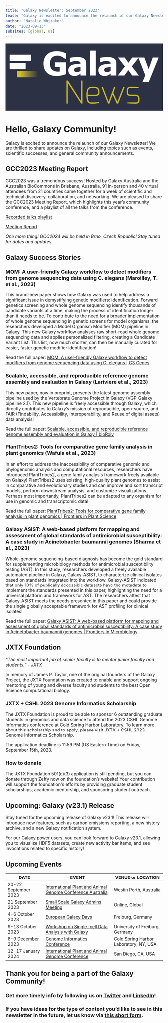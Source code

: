 ```yaml
---
title: "Galaxy Newsletter: September 2023"
tease: "Galaxy is excited to announce the relaunch of our Galaxy Newsletter! We are thrilled to share updates on Galaxy, including topics such as events, scientific successes, and general community announcements."
author: "Natalie Whitaker"
date: "2023-09-13"
subsites: [global, us]
---
```


![Galaxy Newsletter Logo](GalaxyNews.png)

# Hello, Galaxy Community!

Galaxy is excited to announce the relaunch of our Galaxy Newsletter! We are thrilled to share updates on Galaxy, including topics such as events, scientific successes, and general community announcements. 


## GCC2023 Meeting Report 

GCC2023 was a tremendous success! Hosted by Galaxy Australia and the Australian BioCommons in Brisbane, Australia, 91 in-person and 40 virtual attendees from 21 countries came together for a week of scientific and technical discovery, collaboration, and networking. We are pleased to share the GCC2023 Meeting Report, which highlights this year’s community conference, and a playlist of all the talks from the conference.

[Recorded talks playlist](https://www.youtube.com/playlist?list=PLNFLKDpdM3B9PicSdtM_kKeOPvZoD1wSQ)

[Meeting Report](https://galaxyproject.org/blog/2023-08-14-gc-c2023-meeting-report/)

*One more thing! GCC2024 will be held in Brno, Czech Republic! Stay tuned for dates and updates.*


## Galaxy Success Stories

### MOM: A user-friendly Galaxy workflow to detect modifiers from genome sequencing data using C. elegans (Maroilley, T. et al., 2023)

This brand-new paper shows how Galaxy was used to help address a significant issue in demystifying genetic modifiers: identification. Forward genetics screening and whole genome sequencing identify thousands of candidate variants at a time, making the process of identification longer than it needs to be. To contribute to the need for a broader implementation of whole genome sequencing in genetic screens for model organisms, the researchers developed a Model Organism Modifier (MOM) pipeline in Galaxy. This new Galaxy workflow analyses raw short-read whole genome sequencing data and applies personalized filtering, creating a Candidate Variant List. This list, now much shorter, can then be manually curated for easier, faster genetic modifier identification! 

Read the full paper: [MOM: A user-friendly Galaxy workflow to detect modifiers from genome sequencing data using C. elegans | G3 Genes](https://academic.oup.com/g3journal/advance-article/doi/10.1093/g3journal/jkad184/7243251?login=false)


### Scalable, accessible, and reproducible reference genome assembly and evaluation in Galaxy (Larivière et al., 2023)

This new paper, now in preprint, presents the latest genome assembly pipeline used by the Vertebrate Genome Project in Galaxy (VGP-Galaxy pipeline 2.1). This new pipeline is freely accessible through Galaxy, which directly contributes to Galaxy’s mission of reproducible, open-source, and FAIR (Findability, Accessibility, Interoperability, and Reuse of digital assets) data analysis! 

Read the full paper: [Scalable, accessible, and reproducible reference genome assembly and evaluation in Galaxy | bioRxiv](https://www.biorxiv.org/content/10.1101/2023.06.28.546576v1.full)

### PlantTribes2: Tools for comparative gene family analysis in plant genomics (Wafula et al., 2023)

In an effort to address the inaccessibility of comparative genomic and phylogenomic analysis and computational resources, researchers have introduced PlantTribes2, a gene family analysis framework freely available on Galaxy! PlantTribes2 uses existing, high-quality plant genomes to assist in comparative and evolutionary studies and can improve and sort transcript models, perform downstream analysis, and customize visualizations. Perhaps most importantly, PlantTribes2 can be adapted to any organism for use in genomic and transcriptomic data!
 
Read the full paper: [PlantTribes2: Tools for comparative gene family analysis in plant genomics | Frontiers in Plant Science](https://www.frontiersin.org/articles/10.3389/fpls.2022.1011199/full)

### Galaxy ASIST: A web-based platform for mapping and assessment of global standards of antimicrobial susceptibility: A case study in Acinetobacter baumannii genomes (Sharma et al., 2023)

Whole-genome sequencing-based diagnosis has become the gold standard for supplementing microbiology methods for antimicrobial susceptibility testing (AST). In this study, researchers developed a freely available automated pipeline in Galaxy, Galaxy-ASIST, to characterize clinical isolates based on standards integrated into the workflow. Galaxy-ASIST indicated that only 10% of publically accessible datasets have the metadata to implement the standards presented in this paper, highlighting the need for a universal platform and framework for AST. The researchers attest that Galaxy-ASIST meets the needs presented in this paper and could provide the single globally acceptable framework for AST profiling for clinical isolates!
 
Read the full paper: [Galaxy ASIST: A web-based platform for mapping and assessment of global standards of antimicrobial susceptibility: A case study in Acinetobacter baumannii genomes | Frontiers in Microbiology](https://www.frontiersin.org/articles/10.3389/fmicb.2022.1041847/full)


## JXTX Foundation 

*“The most important job of senior faculty is to mentor junior faculty and students.” - JXTX*

In memory of James P. Taylor, one of the original founders of the Galaxy Project, the JXTX Foundation was created to enable and support ongoing mentoring of young and diverse faculty and students to the best Open Science computational biology. 

### JXTX + CSHL 2023 Genome Informatics Scholarship
 
The JXTX Foundation is proud to be able to sponsor 6 outstanding graduate students in genomics and data science to attend the 2023 CSHL Genome Informatics conference at Cold Spring Harbor Laboratory. To learn more about this scholarship and to apply, please visit JXTX + CSHL 2023 Genome Informatics Scholarship.

The application deadline is 11:59 PM (US Eastern Time) on Friday, September 15th, 2023. 

### How to donate

The JXTX Foundation 501(c)(3) application is still pending, but you can donate through Zeffy now on the foundation’s website! Your contribution will support the foundation's efforts by providing graduate student scholarships, academic mentorship, and sponsoring student outreach. 


## Upcoming: Galaxy (v23.1) Release

Stay tuned for the upcoming release of Galaxy v23.1! This release will introduce new features, such as carbon emissions reporting, a new history archive, and a new Galaxy notification system. 

For our Galaxy power users, you can look forward to Galaxy v23.1, allowing you to visualize HDF5 datasets, create new activity bar items, and see invocations related to specific history!


## Upcoming Events

| DATE  | EVENT |  VENUE or LOCATION |
| ------------- | ------------- | ------------- |
| 20-22 September 2023  | [International Plant and Animal Genome Conference Australia](https://intlpagaustralia.org/23/)  | Westin Perth, Australia  |
| 21 September 2023  | [Small Scale Galaxy Admins Meeting](https://galaxyproject.org/events/2023-09-small-scale/)  | Online, Global  |
| 4-6 October 2023  | [European Galaxy Days](https://galaxyproject.org/events/2023-10-egd/) | Freiburg, Germany |
| 9-13 October 2023 | [Workshop on Single-cell Data Analysis with Galaxy](https://galaxyproject.org/events/2023-10-09-single-cell-galaxy-workshop-freiburg/)  | University of Freiburg, Germany |
| 6-9 December 2023  | [Genome Informatics Conference](https://meetings.cshl.edu/meetings.aspx?meet=info&year=23)  | Cold Spring Harbor Laboratory, NY, USA  |
| 12-17 January 2024 | [International Plant and Animal Genome Conference](https://www.intlpag.org/31/)  | San Diego, CA, USA |


## Thank you for being a part of the Galaxy Community! 

### Get more timely info by following us on [Twitter](https://twitter.com/galaxyproject?ref_src=twsrc%5Etfw%7Ctwcamp%5Eembeddedtimeline%7Ctwterm%5Escreen-name%3Agalaxyproject%7Ctwcon%5Es2) and [LinkedIn](https://www.linkedin.com/groups/4907635/)! 

### If you have ideas for the type of content you’d like to see in this newsletter in the future, let us know via [this short form](https://docs.google.com/forms/d/e/1FAIpQLSe76erM64-3qvpwcarLzqZ0uJYf7WCu5V6BJoIYUv3JH483pw/viewform).
